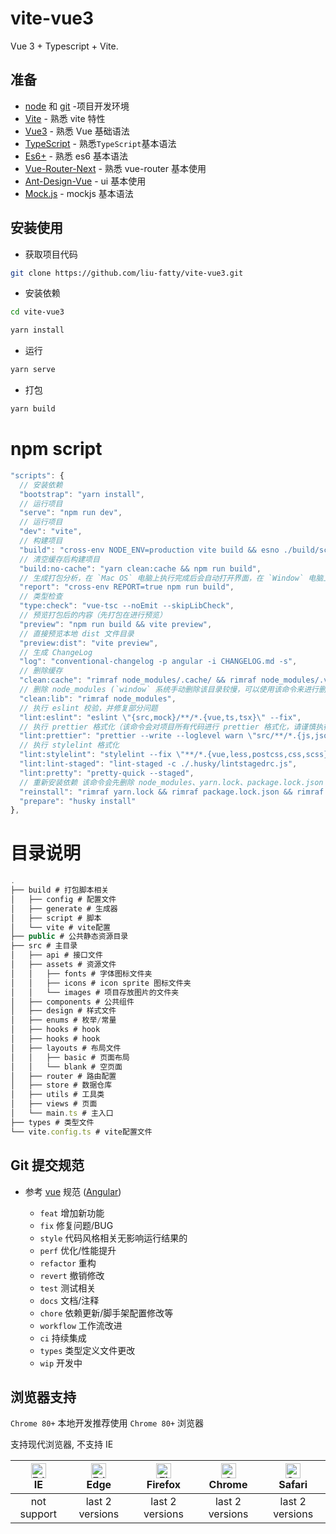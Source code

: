 # vite-vue3

Vue 3 + Typescript + Vite.

## 准备

- [node](http://nodejs.org/) 和 [git](https://git-scm.com/) -项目开发环境
- [Vite](https://vitejs.dev/) - 熟悉 vite 特性
- [Vue3](https://v3.vuejs.org/) - 熟悉 Vue 基础语法
- [TypeScript](https://www.typescriptlang.org/) - 熟悉`TypeScript`基本语法
- [Es6+](http://es6.ruanyifeng.com/) - 熟悉 es6 基本语法
- [Vue-Router-Next](https://next.router.vuejs.org/) - 熟悉 vue-router 基本使用
- [Ant-Design-Vue](https://2x.antdv.com/docs/vue/introduce-cn/) - ui 基本使用
- [Mock.js](https://github.com/nuysoft/Mock) - mockjs 基本语法

## 安装使用

- 获取项目代码

```bash
git clone https://github.com/liu-fatty/vite-vue3.git
```

- 安装依赖

```bash
cd vite-vue3

yarn install

```

- 运行

```bash
yarn serve
```

- 打包

```bash
yarn build
```

# npm script

```js
"scripts": {
  // 安装依赖
  "bootstrap": "yarn install",
  // 运行项目
  "serve": "npm run dev",
  // 运行项目
  "dev": "vite",
  // 构建项目
  "build": "cross-env NODE_ENV=production vite build && esno ./build/script/postBuild.ts",
  // 清空缓存后构建项目
  "build:no-cache": "yarn clean:cache && npm run build",
  // 生成打包分析，在 `Mac OS` 电脑上执行完成后会自动打开界面，在 `Window` 电脑上执行完成后需要打开 `./build/.cache/stats.html` 查看
  "report": "cross-env REPORT=true npm run build",
  // 类型检查
  "type:check": "vue-tsc --noEmit --skipLibCheck",
  // 预览打包后的内容（先打包在进行预览）
  "preview": "npm run build && vite preview",
  // 直接预览本地 dist 文件目录
  "preview:dist": "vite preview",
  // 生成 ChangeLog
  "log": "conventional-changelog -p angular -i CHANGELOG.md -s",
  // 删除缓存
  "clean:cache": "rimraf node_modules/.cache/ && rimraf node_modules/.vite",
  // 删除 node_modules (`window` 系统手动删除该目录较慢，可以使用该命令来进行删除)
  "clean:lib": "rimraf node_modules",
  // 执行 eslint 校验，并修复部分问题
  "lint:eslint": "eslint \"{src,mock}/**/*.{vue,ts,tsx}\" --fix",
  // 执行 prettier 格式化（该命令会对项目所有代码进行 prettier 格式化，请谨慎执行）
  "lint:prettier": "prettier --write --loglevel warn \"src/**/*.{js,json,tsx,css,less,scss,vue,html,md}\"",
  // 执行 stylelint 格式化
  "lint:stylelint": "stylelint --fix \"**/*.{vue,less,postcss,css,scss}\" --cache --cache-location node_modules/.cache/stylelint/",
  "lint:lint-staged": "lint-staged -c ./.husky/lintstagedrc.js",
  "lint:pretty": "pretty-quick --staged",
  // 重新安装依赖 该命令会先删除 node_modules、yarn.lock、package.lock.json 后再进行依赖重新安装（安装速度会明显变慢）
  "reinstall": "rimraf yarn.lock && rimraf package.lock.json && rimraf node_modules && npm run bootstrap",
  "prepare": "husky install"
},
```

# 目录说明

```js
.
├── build # 打包脚本相关
│   ├── config # 配置文件
│   ├── generate # 生成器
│   ├── script # 脚本
│   └── vite # vite配置
├── public # 公共静态资源目录
├── src # 主目录
│   ├── api # 接口文件
│   ├── assets # 资源文件
│   │   ├── fonts # 字体图标文件夹
│   │   ├── icons # icon sprite 图标文件夹
│   │   └── images # 项目存放图片的文件夹
│   ├── components # 公共组件
│   ├── design # 样式文件
│   ├── enums # 枚举/常量
│   ├── hooks # hook
│   ├── hooks # hook
│   ├── layouts # 布局文件
│   │   ├── basic # 页面布局
│   │   └── blank # 空页面
│   ├── router # 路由配置
│   ├── store # 数据仓库
│   ├── utils # 工具类
│   ├── views # 页面
│   └── main.ts # 主入口
├── types # 类型文件
└── vite.config.ts # vite配置文件
```

## Git 提交规范

- 参考 [vue](https://github.com/vuejs/vue/blob/dev/.github/COMMIT_CONVENTION.md) 规范 ([Angular](https://github.com/conventional-changelog/conventional-changelog/tree/master/packages/conventional-changelog-angular))

  - `feat` 增加新功能
  - `fix` 修复问题/BUG
  - `style` 代码风格相关无影响运行结果的
  - `perf` 优化/性能提升
  - `refactor` 重构
  - `revert` 撤销修改
  - `test` 测试相关
  - `docs` 文档/注释
  - `chore` 依赖更新/脚手架配置修改等
  - `workflow` 工作流改进
  - `ci` 持续集成
  - `types` 类型定义文件更改
  - `wip` 开发中

## 浏览器支持

`Chrome 80+` 本地开发推荐使用 `Chrome 80+` 浏览器

支持现代浏览器, 不支持 IE

| [<img src="https://raw.githubusercontent.com/alrra/browser-logos/master/src/edge/edge_48x48.png" alt=" Edge" width="24px" height="24px" />](http://godban.github.io/browsers-support-badges/)</br>IE | [<img src="https://raw.githubusercontent.com/alrra/browser-logos/master/src/edge/edge_48x48.png" alt=" Edge" width="24px" height="24px" />](http://godban.github.io/browsers-support-badges/)</br>Edge | [<img src="https://raw.githubusercontent.com/alrra/browser-logos/master/src/firefox/firefox_48x48.png" alt="Firefox" width="24px" height="24px" />](http://godban.github.io/browsers-support-badges/)</br>Firefox | [<img src="https://raw.githubusercontent.com/alrra/browser-logos/master/src/chrome/chrome_48x48.png" alt="Chrome" width="24px" height="24px" />](http://godban.github.io/browsers-support-badges/)</br>Chrome | [<img src="https://raw.githubusercontent.com/alrra/browser-logos/master/src/safari/safari_48x48.png" alt="Safari" width="24px" height="24px" />](http://godban.github.io/browsers-support-badges/)</br>Safari |
| :-: | :-: | :-: | :-: | :-: |
| not support | last 2 versions | last 2 versions | last 2 versions | last 2 versions |

